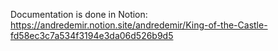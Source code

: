 Documentation is done in Notion: https://andredemir.notion.site/andredemir/King-of-the-Castle-fd58ec3c7a534f3194e3da06d526b9d5
